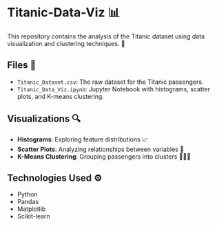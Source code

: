 # Titanic-Data-Viz 📊

This repository contains the analysis of the Titanic dataset using data visualization and clustering techniques. 🚢

## Files 📂

- `Titanic_Dataset.csv`: The raw dataset for the Titanic passengers.
- `Titanic_Data_Viz.ipynb`: Jupyter Notebook with histograms, scatter plots, and K-means clustering.

## Visualizations 🔍

- **Histograms**: Exploring feature distributions 📈
- **Scatter Plots**: Analyzing relationships between variables 🔗
- **K-Means Clustering**: Grouping passengers into clusters 🧑‍🤝‍🧑

## Technologies Used ⚙️

- Python
- Pandas
- Matplotlib
- Scikit-learn
